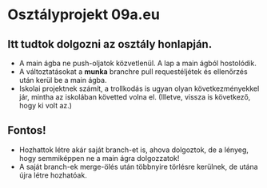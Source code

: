 # Osztályprojekt 09a.eu

## Itt tudtok dolgozni az osztály honlapján.

- A main ágba ne push-oljatok közvetlenül. A lap a main ágból hostolódik.
- A változtatásokat a **munka** branchre pull requestéljétek és ellenőrzés után kerül be a main ágba.
- Iskolai projektnek számít, a trollkodás is ugyan olyan következményekkel jár, mintha az iskolában követted volna el. (Illetve, vissza is következő, hogy ki volt az.)

## Fontos!

- Hozhattok létre akár saját branch-et is, ahova dolgoztok, de a lényeg, hogy semmiképpen ne a main ágra dolgozzatok!
- A saját branch-ek merge-ölés után többnyire törlésre kerülnek, de utána újra létre hozhatóak.
